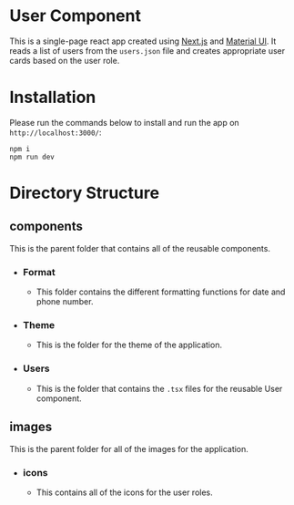 # User Component

This is a single-page react app created using [Next.js](https://nextjs.org/docs/basic-features/typescript) and [Material UI](https://mui.com/). It reads a list of users from the `users.json` file and creates appropriate user cards based on the user role.

# Installation

Please run the commands below to install and run the app on `http://localhost:3000/`:

```
npm i
npm run dev
```

# Directory Structure

## components

This is the parent folder that contains all of the reusable components.

- ### Format
  - This folder contains the different formatting functions for date and phone number.

* ### Theme

  - This is the folder for the theme of the application.

* ### Users

  - This is the folder that contains the `.tsx` files for the reusable User component.

## images

This is the parent folder for all of the images for the application.

- ### icons
  - This contains all of the icons for the user roles.
